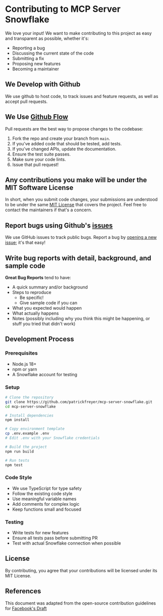 # Contributing to MCP Server Snowflake

We love your input! We want to make contributing to this project as easy and transparent as possible, whether it's:

- Reporting a bug
- Discussing the current state of the code
- Submitting a fix
- Proposing new features
- Becoming a maintainer

## We Develop with Github
We use github to host code, to track issues and feature requests, as well as accept pull requests.

## We Use [Github Flow](https://guides.github.com/introduction/flow/index.html)
Pull requests are the best way to propose changes to the codebase:

1. Fork the repo and create your branch from `main`.
2. If you've added code that should be tested, add tests.
3. If you've changed APIs, update the documentation.
4. Ensure the test suite passes.
5. Make sure your code lints.
6. Issue that pull request!

## Any contributions you make will be under the MIT Software License
In short, when you submit code changes, your submissions are understood to be under the same [MIT License](http://choosealicense.com/licenses/mit/) that covers the project. Feel free to contact the maintainers if that's a concern.

## Report bugs using Github's [issues](https://github.com/patrickfreyer/mcp-server-snowflake/issues)
We use GitHub issues to track public bugs. Report a bug by [opening a new issue](); it's that easy!

## Write bug reports with detail, background, and sample code

**Great Bug Reports** tend to have:

- A quick summary and/or background
- Steps to reproduce
  - Be specific!
  - Give sample code if you can
- What you expected would happen
- What actually happens
- Notes (possibly including why you think this might be happening, or stuff you tried that didn't work)

## Development Process

### Prerequisites
- Node.js 18+
- npm or yarn
- A Snowflake account for testing

### Setup
```bash
# Clone the repository
git clone https://github.com/patrickfreyer/mcp-server-snowflake.git
cd mcp-server-snowflake

# Install dependencies
npm install

# Copy environment template
cp .env.example .env
# Edit .env with your Snowflake credentials

# Build the project
npm run build

# Run tests
npm test
```

### Code Style
- We use TypeScript for type safety
- Follow the existing code style
- Use meaningful variable names
- Add comments for complex logic
- Keep functions small and focused

### Testing
- Write tests for new features
- Ensure all tests pass before submitting PR
- Test with actual Snowflake connection when possible

## License
By contributing, you agree that your contributions will be licensed under its MIT License.

## References
This document was adapted from the open-source contribution guidelines for [Facebook's Draft](https://github.com/facebook/draft-js/blob/main/CONTRIBUTING.md)
